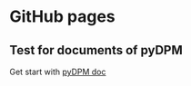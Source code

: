# GitHub pages

## Test for documents of pyDPM

Get start with [pyDPM doc](https://dustone-mu.github.io/)
